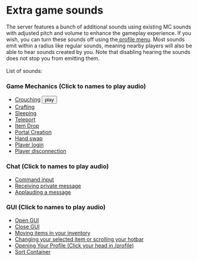 # Extra game sounds

The server features a bunch of additional sounds using existing MC sounds with adjusted pitch and volume to enhance the gameplay experience. If you wish, you can turn these sounds off using the[ profile menu](../../general/profile-and-customization/). Most sounds emit within a radius like regular sounds, meaning nearby players will also be able to hear sounds created by you. Note that disabling hearing the sounds does not stop you from emitting them.\
\
List of sounds:

### Game Mechanics (Click to names to play audio)
* [Crouching](../../.gitbook/assets/crouch.mp4)  <audio id="../../.gitbook/assets/crouch.mp4" src="crouch.mp4"></audio><button onclick="playAudio('crouch')" type="button">play</button>
* [Crafting](https://github.com/user-attachments/assets/394ef36e-f3fa-47e7-b973-6a0e51192929)
* [Sleeping](https://github.com/user-attachments/assets/b7669156-cafa-4491-8c93-0b5bb0778472)
* [Teleport](https://github.com/user-attachments/assets/74e65100-f3bf-44b9-8f7c-359faccb2765)
* [Item Drop](https://github.com/user-attachments/assets/7d816364-dbe0-47af-a9d0-2b2e8a0a1e70)
* [Portal Creation](https://github.com/user-attachments/assets/5ed7d720-aa0b-4bc4-a1d1-66ac094aab40)
* [Hand swap](https://github.com/user-attachments/assets/bca2a2e6-ea15-41c4-8229-fa0ad792ac0b)
* [Player login](https://github.com/user-attachments/assets/6e1d37d2-9f3c-4f21-ba7a-776327533a61)
* [Player disconnection](https://github.com/user-attachments/assets/f68693c5-7bb6-4155-a556-c51201b237b9)
### Chat (Click to names to play audio)
* [Command input](https://github.com/user-attachments/assets/3e6181f6-6ae0-49e4-8a0a-4ae226016a81)
* [Receiving private message](https://github.com/user-attachments/assets/6da7531d-bd87-4cd0-afac-56af58b6e2a3)
* [Applauding a message](https://github.com/user-attachments/assets/f675f7e0-8cee-4c4d-aedf-82612b1624e5)
### GUI (Click to names to play audio)
* [Open GUI](https://github.com/user-attachments/assets/a5c1f979-5da9-470d-8959-e02e15e76093)
* [Close GUI](https://github.com/user-attachments/assets/c9eab22c-6c38-4bf9-b01c-0b7e3056b63a)
* [Moving items in your inventory](https://github.com/user-attachments/assets/cb6655bd-15e4-4531-9d9d-32e35b448697)
* [Changing your selected item or scrolling your hotbar](https://github.com/user-attachments/assets/75742eec-7ff8-4d3e-809d-12ccb32bb738)
* [Opening Your Profile (Click your head in /profile)](https://github.com/user-attachments/assets/e4e544aa-16a5-43e4-b2c6-c3bf79f086e1)
* [Sort Container](https://github.com/user-attachments/assets/4084738a-2176-488e-874a-418745f25b83)
